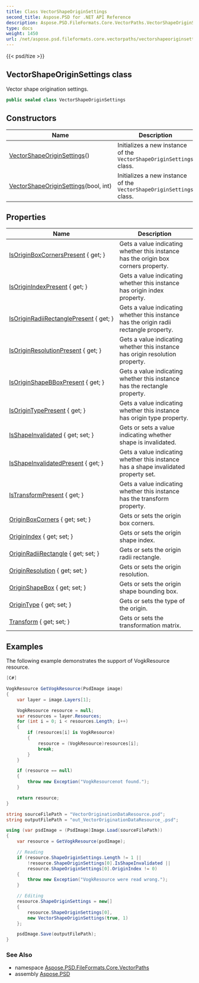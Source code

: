 ```yaml
---
title: Class VectorShapeOriginSettings
second_title: Aspose.PSD for .NET API Reference
description: Aspose.PSD.FileFormats.Core.VectorPaths.VectorShapeOriginSettings class. Vector shape origination settings
type: docs
weight: 1450
url: /net/aspose.psd.fileformats.core.vectorpaths/vectorshapeoriginsettings/
---
```

{{< psd/tize >}}
## VectorShapeOriginSettings class

Vector shape origination settings.

```csharp
public sealed class VectorShapeOriginSettings
```

## Constructors

| Name | Description |
| --- | --- |
| [VectorShapeOriginSettings](vectorshapeoriginsettings/#constructor)() | Initializes a new instance of the `VectorShapeOriginSettings` class. |
| [VectorShapeOriginSettings](vectorshapeoriginsettings/#constructor_1)(bool, int) | Initializes a new instance of the `VectorShapeOriginSettings` class. |

## Properties

| Name | Description |
| --- | --- |
| [IsOriginBoxCornersPresent](../../aspose.psd.fileformats.core.vectorpaths/vectorshapeoriginsettings/isoriginboxcornerspresent/) { get; } | Gets a value indicating whether this instance has the origin box corners property. |
| [IsOriginIndexPresent](../../aspose.psd.fileformats.core.vectorpaths/vectorshapeoriginsettings/isoriginindexpresent/) { get; } | Gets a value indicating whether this instance has origin index property. |
| [IsOriginRadiiRectanglePresent](../../aspose.psd.fileformats.core.vectorpaths/vectorshapeoriginsettings/isoriginradiirectanglepresent/) { get; } | Gets a value indicating whether this instance has the origin radii rectangle property. |
| [IsOriginResolutionPresent](../../aspose.psd.fileformats.core.vectorpaths/vectorshapeoriginsettings/isoriginresolutionpresent/) { get; } | Gets a value indicating whether this instance has origin resolution property. |
| [IsOriginShapeBBoxPresent](../../aspose.psd.fileformats.core.vectorpaths/vectorshapeoriginsettings/isoriginshapebboxpresent/) { get; } | Gets a value indicating whether this instance has the rectangle property. |
| [IsOriginTypePresent](../../aspose.psd.fileformats.core.vectorpaths/vectorshapeoriginsettings/isorigintypepresent/) { get; } | Gets a value indicating whether this instance has origin type property. |
| [IsShapeInvalidated](../../aspose.psd.fileformats.core.vectorpaths/vectorshapeoriginsettings/isshapeinvalidated/) { get; set; } | Gets or sets a value indicating whether shape is invalidated. |
| [IsShapeInvalidatedPresent](../../aspose.psd.fileformats.core.vectorpaths/vectorshapeoriginsettings/isshapeinvalidatedpresent/) { get; } | Gets a value indicating whether this instance has a shape invalidated property set. |
| [IsTransformPresent](../../aspose.psd.fileformats.core.vectorpaths/vectorshapeoriginsettings/istransformpresent/) { get; } | Gets a value indicating whether this instance has the transform property. |
| [OriginBoxCorners](../../aspose.psd.fileformats.core.vectorpaths/vectorshapeoriginsettings/originboxcorners/) { get; set; } | Gets or sets the origin box corners. |
| [OriginIndex](../../aspose.psd.fileformats.core.vectorpaths/vectorshapeoriginsettings/originindex/) { get; set; } | Gets or sets the origin shape index. |
| [OriginRadiiRectangle](../../aspose.psd.fileformats.core.vectorpaths/vectorshapeoriginsettings/originradiirectangle/) { get; set; } | Gets or sets the origin radii rectangle. |
| [OriginResolution](../../aspose.psd.fileformats.core.vectorpaths/vectorshapeoriginsettings/originresolution/) { get; set; } | Gets or sets the origin resolution. |
| [OriginShapeBox](../../aspose.psd.fileformats.core.vectorpaths/vectorshapeoriginsettings/originshapebox/) { get; set; } | Gets or sets the origin shape bounding box. |
| [OriginType](../../aspose.psd.fileformats.core.vectorpaths/vectorshapeoriginsettings/origintype/) { get; set; } | Gets or sets the type of the origin. |
| [Transform](../../aspose.psd.fileformats.core.vectorpaths/vectorshapeoriginsettings/transform/) { get; set; } | Gets or sets the transformation matrix. |

## Examples

The following example demonstrates the support of VogkResource resource.

```csharp
[C#]

VogkResource GetVogkResource(PsdImage image)
{
    var layer = image.Layers[1];

    VogkResource resource = null;
    var resources = layer.Resources;
    for (int i = 0; i < resources.Length; i++)
    {
        if (resources[i] is VogkResource)
        {
            resource = (VogkResource)resources[i];
            break;
        }
    }

    if (resource == null)
    {
        throw new Exception("VogkResourcenot found.");
    }

    return resource;
}

string sourceFilePath = "VectorOriginationDataResource.psd";
string outputFilePath = "out_VectorOriginationDataResource_.psd";

using (var psdImage = (PsdImage)Image.Load(sourceFilePath))
{
    var resource = GetVogkResource(psdImage);

    // Reading
    if (resource.ShapeOriginSettings.Length != 1 ||
        !resource.ShapeOriginSettings[0].IsShapeInvalidated ||
        resource.ShapeOriginSettings[0].OriginIndex != 0)
    {
        throw new Exception("VogkResource were read wrong.");
    }

    // Editing
    resource.ShapeOriginSettings = new[]
    {
        resource.ShapeOriginSettings[0],
        new VectorShapeOriginSettings(true, 1)
    };

    psdImage.Save(outputFilePath);
}
```

### See Also

* namespace [Aspose.PSD.FileFormats.Core.VectorPaths](../../aspose.psd.fileformats.core.vectorpaths/)
* assembly [Aspose.PSD](../../)


